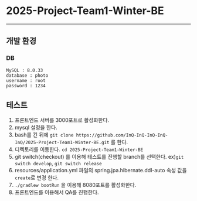 # 2025-Project-Team1-Winter-BE

---

## 개발 환경
### DB
```text
MySQL : 8.0.33
database : photo
username : root
password : 1234
```

## 테스트
1. 프론트엔드 서버를 3000포트로 활성화한다.
2. mysql 설정을 한다.
3. bash를 킨 뒤에 `git clone https://github.com/InQ-InQ-InQ-InQ-InQ/2025-Project-Team1-Winter-BE.git` 를 한다.
4. 디렉토리를 이동한다. `cd 2025-Project-Team1-Winter-BE`
5. git switch(checkout) 를 이용해 테스트를 진행할 branch를 선택한다. ex)`git switch develop`, `git switch release`
6. resources/application.yml 파일의 spring.jpa.hibernate.ddl-auto 속성 값을 `create`로 변경 한다.
7. `./gradlew bootRun` 을 이용해 8080포트를 활성화한다.
8. 프론트엔드를 이용해서 QA를 진행한다.